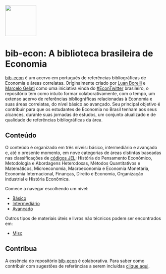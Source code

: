 <img src="https://media.gazetadopovo.com.br/2018/12/fbad9e8ea0ebeb1c2a8ff80f6ab7cf91-gpMedium.jpg" width="100">

# bib-econ: A biblioteca brasileira de Economia

[bib-econ](https://github.com/luanborelli/bib-econ) é um acervo em português de referências bibliográficas de Economia e áreas correlatas. Originalmente criado por [Luan Borelli](https://twitter.com/BorelliLuan) e [Marcelo Gelati](https://twitter.com/marcelogelati) como uma iniciativa vinda do [#EconTwitter](https://twitter.com/search?q=%23EconTwitter&src=typed_query) brasileiro, o repositório tem como intuito formar colaborativamente, com o tempo, um extenso acervo de referências bibliográficas relacionadas à Economia e suas áreas correlatas, do nível básico ao avançado. Seu principal objetivo é contribuir para que os estudantes de Economia no Brasil tenham aos seus alcances, durante suas jornadas de estudos, um conjunto atualizado e de qualidade de referências bibliográficas da área.

## Conteúdo

O conteúdo é organizado em três níveis: básico, intermediário e avançado e, até o presente momento, em nove categorias de áreas distintas baseadas nas classificações de [códigos JEL](https://www.aeaweb.org/econlit/jelCodes.php?view=jel): História do Pensamento Econômico, Metodologia e Abordagens Heterodoxas, Métodos Quantitativos e Matemáticos, Microeconomia, Macroeconomia e Economia Monetária, Economia Internacional, Finanças, Direito e Economia, Organização industrial e História Econômica.

Comece a navegar escolhendo um nível:

* [Básico](basico/README.md)
* [Intermediário](intermediario/README.md)
* [Avançado](avancado/README.md)

Outros tipos de materiais úteis e livros não técnicos podem ser encontrados em:

* [Misc](misc)

## Contribua

A essência do repositório [bib-econ](https://github.com/luanborelli/bib-econ) é colaborativa. Para saber como contribuir com sugestões de referências a serem incluídas [clique aqui](contribua.md).
